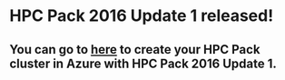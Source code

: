 # HPC Pack 2016 Update 1 released!

You can go to [here](https://github.com/MsHpcPack/HPCPack2016) to create your HPC Pack cluster in Azure with HPC Pack 2016 Update 1.
---

